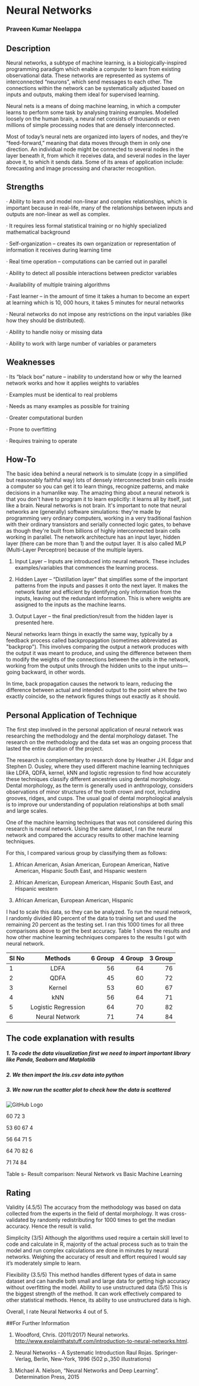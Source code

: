 # Neural Networks
### Praveen Kumar Neelappa
## Description
Neural networks, a subtype of machine learning, is a biologically-inspired programming paradigm which enable a computer to learn from existing observational data. These networks are represented as systems of interconnected “neurons”, which send messages to each other. The connections within the network can be systematically adjusted based on inputs and outputs, making them ideal for supervised learning.

Neural nets is a means of doing machine learning, in which a computer learns to perform some task by analysing training examples. Modelled loosely on the human brain, a neural net consists of thousands or even millions of simple processing nodes that are densely interconnected.

Most of today’s neural nets are organized into layers of nodes, and they’re “feed-forward,” meaning that data moves through them in only one direction. An individual node might be connected to several nodes in the layer beneath it, from which it receives data, and several nodes in the layer above it, to which it sends data. Some of its areas of application include: forecasting and image processing and character recognition.

## Strengths

·       Ability to learn and model non-linear and complex relationships, which is important because in real-life, many of the relationships between inputs and outputs are non-linear as well as complex.

·       It requires less formal statistical training or no highly specialized mathematical background

·       Self-organization – creates its own organization or representation of information it receives during learning time

·       Real time operation – computations can be carried out in parallel

·       Ability to detect all possible interactions between predictor variables

·       Availability of multiple training algorithms

·       Fast learner – in the amount of time it takes a human to become an expert at learning which is 10, 000 hours, it takes 5 minutes for neural networks

·       Neural networks do not impose any restrictions on the input variables (like how they should be distributed).

·       Ability to handle noisy or missing data

·       Ability to work with large number of variables or parameters

## Weaknesses

·       Its “black box” nature – inability to understand how or why the learned network works and how it applies weights to variables

·       Examples must be identical to real problems

·       Needs as many examples as possible for training

·       Greater computational burden

·       Prone to overfitting

·       Requires training to operate

## How-To

The basic idea behind a neural network is to simulate (copy in a simplified but reasonably faithful way) lots of densely interconnected brain cells inside a computer so you can get it to learn things, recognize patterns, and make decisions in a humanlike way. The amazing thing about a neural network is that you don't have to program it to learn explicitly: it learns all by itself, just like a brain.
Neural networks is not brain. It's important to note that neural networks are (generally) software simulations: they're made by programming very ordinary computers, working in a very traditional fashion with their ordinary transistors and serially connected logic gates, to behave as though they're built from billions of highly interconnected brain cells working in parallel. The network architecture has an input layer, hidden layer (there can be more than 1) and the output layer. It is also called MLP (Multi-Layer Perceptron) because of the multiple layers.
 
1.    Input Layer – Inputs are introduced into neural network. These includes examples/variables that commences the learning process.

2.    Hidden Layer – “Distillation layer” that simplifies some of the important patterns from the inputs and passes it onto the next layer. It makes the network faster and efficient by identifying only information from the inputs, leaving out the redundant information. This is where weights are assigned to the inputs as the machine learns.

3.    Output Layer – the final prediction/result from the hidden layer is presented here.
 
Neural networks learn things in exactly the same way, typically by a feedback process called backpropagation (sometimes abbreviated as "backprop"). This involves comparing the output a network produces with the output it was meant to produce, and using the difference between them to modify the weights of the connections between the units in the network, working from the output units through the hidden units to the input units—going backward, in other words.
 
In time, back propagation causes the network to learn, reducing the difference between actual and intended output to the point where the two exactly coincide, so the network figures things out exactly as it should.

## Personal Application of Technique

The first step involved in the personal application of neural network was researching the methodology and the dental morphology dataset. The research on the methodology and the data set was an ongoing process that lasted the entire duration of the project.
 
The research is complementary to research done by Heather J.H. Edgar and Stephen D. Ousley, where they used different machine learning techniques like LDFA, QDFA, kernel, kNN and logistic regression to find how accurately these techniques classify different ancestries using dental morphology.  Dental morphology, as the term is generally used in anthropology, considers observations of minor structures of the tooth crown and root, including grooves, ridges, and cusps. The usual goal of dental morphological analysis is to improve our understanding of population relationships at both small and large scales.

One of the machine learning techniques that was not considered during this research is neural network. Using the same dataset, I ran the neural network and compared the accuracy results to other machine learning techniques.

For this, I compared various group by classifying them as follows:

1.    African American, Asian American, European    American, Native American, Hispanic South    East, and Hispanic western

2.	African American, European American, Hispanic South East, and Hispanic western

3.	African American, European American, Hispanic

 I had to scale this data, so they can be analyzed. To run the neural network, I randomly divided 80 percent of the data to training set and used the remaining 20 percent as the testing set. I ran this 1000 times for all three comparisons above to get the best accuracy.
Table 1 shows the results and how other machine learning techniques compares to the results I got with neural network.

| Sl No        | Methods     | 6 Group  | 4 Group  | 3 Group  |
| ------------- |:-------------:| -----:|-----:|-----:|
| 1     | LDFA | 56 | 64 | 76 |
| 2     | QDFA | 45 | 60 | 72 |
| 3     | Kernel | 53 | 60 | 67 |
| 4     | kNN | 56 | 64 | 71 |
| 5     | Logistic Regression | 64 | 70 | 82 |
| 6     | Neural Network | 71 | 74 | 84 |



## The code explanation with results

##### 1. To code the data visualization first we need to import important library like Panda, Seaborn and Matplotlib

##### 2. We then import the Iris.csv data into python

##### 3. We now run the scatter plot to check how the data is scattered

![GitHub Logo](/4.JPG) 







60
72
3

53
60
67
4

56
64
71
5

64
70
82
6

71
74
84

 Table s- Result comparison: Neural Network vs Basic Machine Learning
 
## Rating

Validity (4.5/5) The accuracy from the methodology was based on data collected from the experts in the field of dental morphology. It was cross-validated by randomly redistributing for 1000 times to get the median accuracy. Hence the result is valid.

Simplicity (3/5) Although the algorithms used require a certain skill level to code and calculate in R, majority of the actual process such as to train the model and run complex calculations are done  in minutes by neural networks. Weighing the accuracy of result and effort required I would say it’s moderately simple to learn.

Flexibility (3.5/5) This method handles different types of data in same dataset and can handle both small and large data for getting high accuracy without overfitting the model. Ability to use unstructured data (5/5) This is the biggest strength of the method. It can work effectively compared to other statistical methods. Hence, its ability to use unstructured data is high.

Overall, I rate Neural Networks 4 out of 5.

##For Further Information

1.    Woodford, Chris. (2011/2017) Neural networks. http://www.explainthatstuff.com/introduction-to-neural-networks.html.

2.    Neural Networks - A Systematic Introduction Raul Rojas. Springer-Verlag, Berlin, New-York, 1996 (502 p.,350 illustrations)

3.    Michael A. Nielson, “Neural Networks and Deep Learning”. Determination Press, 2015
